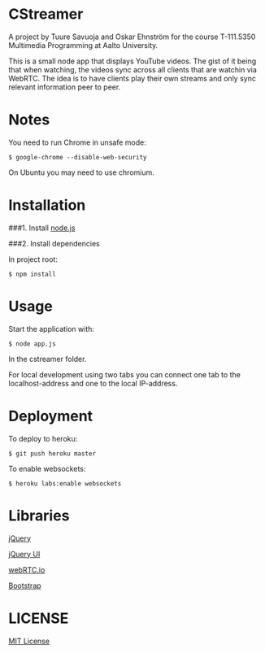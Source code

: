 CStreamer
========

A project by Tuure Savuoja and Oskar Ehnström for the course T-111.5350 Multimedia Programming at Aalto University.

This is a small node app that displays YouTube videos. The gist of it being that when watching, the videos sync across all clients that are watchin via WebRTC. The idea is to have clients play their own streams and only sync relevant information peer to peer.

Notes
======

You need to run Chrome in unsafe mode:
    
    $ google-chrome --disable-web-security

On Ubuntu you may need to use chromium.


Installation
============

###1. Install [node.js](http://nodejs.org/)

###2. Install dependencies

In project root:

    $ npm install

Usage
=====

Start the application with:

    $ node app.js
    
In the cstreamer folder.

For local development using two tabs you can connect one tab to the localhost-address and one to the local IP-address.

Deployment
==========

To deploy to heroku:

    $ git push heroku master

To enable websockets:

    $ heroku labs:enable websockets
    
Libraries
=========

[jQuery](http://jquery.com/)

[jQuery UI](http://jqueryui.com/)

[webRTC.io](https://github.com/webRTC/webRTC.io)

[Bootstrap](http://getbootstrap.com/)

LICENSE
=======

[MIT License](http://opensource.org/licenses/MIT)
